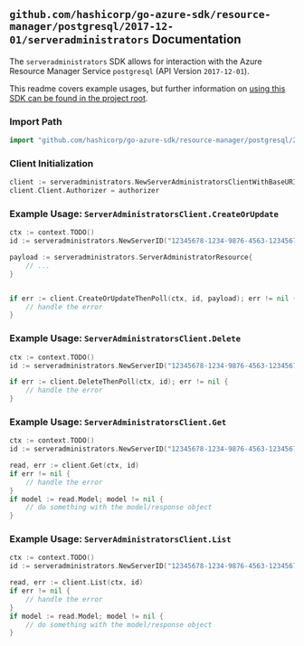 
## `github.com/hashicorp/go-azure-sdk/resource-manager/postgresql/2017-12-01/serveradministrators` Documentation

The `serveradministrators` SDK allows for interaction with the Azure Resource Manager Service `postgresql` (API Version `2017-12-01`).

This readme covers example usages, but further information on [using this SDK can be found in the project root](https://github.com/hashicorp/go-azure-sdk/tree/main/docs).

### Import Path

```go
import "github.com/hashicorp/go-azure-sdk/resource-manager/postgresql/2017-12-01/serveradministrators"
```


### Client Initialization

```go
client := serveradministrators.NewServerAdministratorsClientWithBaseURI("https://management.azure.com")
client.Client.Authorizer = authorizer
```


### Example Usage: `ServerAdministratorsClient.CreateOrUpdate`

```go
ctx := context.TODO()
id := serveradministrators.NewServerID("12345678-1234-9876-4563-123456789012", "example-resource-group", "serverValue")

payload := serveradministrators.ServerAdministratorResource{
	// ...
}


if err := client.CreateOrUpdateThenPoll(ctx, id, payload); err != nil {
	// handle the error
}
```


### Example Usage: `ServerAdministratorsClient.Delete`

```go
ctx := context.TODO()
id := serveradministrators.NewServerID("12345678-1234-9876-4563-123456789012", "example-resource-group", "serverValue")

if err := client.DeleteThenPoll(ctx, id); err != nil {
	// handle the error
}
```


### Example Usage: `ServerAdministratorsClient.Get`

```go
ctx := context.TODO()
id := serveradministrators.NewServerID("12345678-1234-9876-4563-123456789012", "example-resource-group", "serverValue")

read, err := client.Get(ctx, id)
if err != nil {
	// handle the error
}
if model := read.Model; model != nil {
	// do something with the model/response object
}
```


### Example Usage: `ServerAdministratorsClient.List`

```go
ctx := context.TODO()
id := serveradministrators.NewServerID("12345678-1234-9876-4563-123456789012", "example-resource-group", "serverValue")

read, err := client.List(ctx, id)
if err != nil {
	// handle the error
}
if model := read.Model; model != nil {
	// do something with the model/response object
}
```
